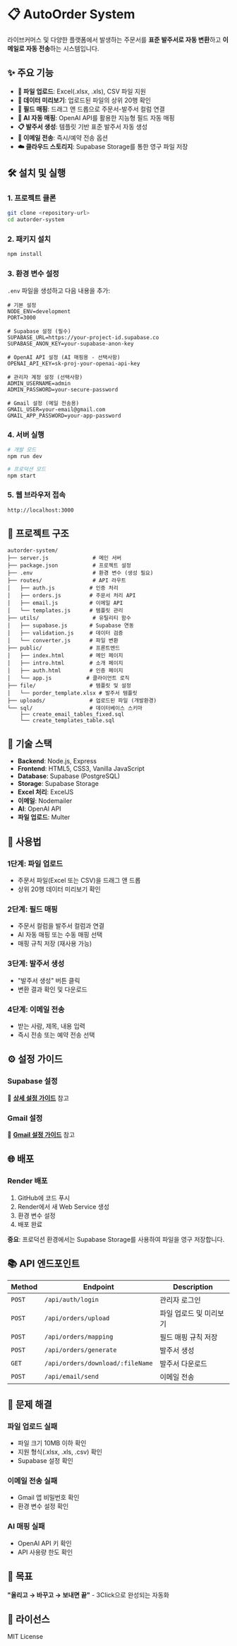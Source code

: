 # 📋 AutoOrder System

라이브커머스 및 다양한 플랫폼에서 발생하는 주문서를 **표준 발주서로 자동 변환**하고 **이메일로 자동 전송**하는 시스템입니다.

## ✨ 주요 기능

- **📁 파일 업로드**: Excel(.xlsx, .xls), CSV 파일 지원
- **👀 데이터 미리보기**: 업로드된 파일의 상위 20행 확인
- **🔄 필드 매핑**: 드래그 앤 드롭으로 주문서-발주서 컬럼 연결
- **🤖 AI 자동 매핑**: OpenAI API를 활용한 지능형 필드 자동 매핑
- **📋 발주서 생성**: 템플릿 기반 표준 발주서 자동 생성
- **📧 이메일 전송**: 즉시/예약 전송 옵션
- **☁️ 클라우드 스토리지**: Supabase Storage를 통한 영구 파일 저장

## 🛠️ 설치 및 실행

### 1. 프로젝트 클론
```bash
git clone <repository-url>
cd autorder-system
```

### 2. 패키지 설치
```bash
npm install
```

### 3. 환경 변수 설정
`.env` 파일을 생성하고 다음 내용을 추가:

```env
# 기본 설정
NODE_ENV=development
PORT=3000

# Supabase 설정 (필수)
SUPABASE_URL=https://your-project-id.supabase.co
SUPABASE_ANON_KEY=your-supabase-anon-key

# OpenAI API 설정 (AI 매핑용 - 선택사항)
OPENAI_API_KEY=sk-proj-your-openai-api-key

# 관리자 계정 설정 (선택사항)
ADMIN_USERNAME=admin
ADMIN_PASSWORD=your-secure-password

# Gmail 설정 (메일 전송용)
GMAIL_USER=your-email@gmail.com
GMAIL_APP_PASSWORD=your-app-password
```

### 4. 서버 실행
```bash
# 개발 모드
npm run dev

# 프로덕션 모드
npm start
```

### 5. 웹 브라우저 접속
```
http://localhost:3000
```

## 📂 프로젝트 구조

```
autorder-system/
├── server.js              # 메인 서버
├── package.json           # 프로젝트 설정
├── .env                   # 환경 변수 (생성 필요)
├── routes/                # API 라우트
│   ├── auth.js           # 인증 처리
│   ├── orders.js         # 주문서 처리 API
│   ├── email.js          # 이메일 API
│   └── templates.js      # 템플릿 관리
├── utils/                 # 유틸리티 함수
│   ├── supabase.js       # Supabase 연동
│   ├── validation.js     # 데이터 검증
│   └── converter.js      # 파일 변환
├── public/               # 프론트엔드
│   ├── index.html        # 메인 페이지
│   ├── intro.html        # 소개 페이지
│   ├── auth.html         # 인증 페이지
│   └── app.js           # 클라이언트 로직
├── file/                 # 템플릿 및 설정
│   └── porder_template.xlsx # 발주서 템플릿
├── uploads/              # 업로드된 파일 (개발환경)
└── sql/                  # 데이터베이스 스키마
    ├── create_email_tables_fixed.sql
    └── create_templates_table.sql
```

## 🔧 기술 스택

- **Backend**: Node.js, Express
- **Frontend**: HTML5, CSS3, Vanilla JavaScript
- **Database**: Supabase (PostgreSQL)
- **Storage**: Supabase Storage
- **Excel 처리**: ExcelJS
- **이메일**: Nodemailer
- **AI**: OpenAI API
- **파일 업로드**: Multer

## 🚀 사용법

### 1단계: 파일 업로드
- 주문서 파일(Excel 또는 CSV)을 드래그 앤 드롭
- 상위 20행 데이터 미리보기 확인

### 2단계: 필드 매핑
- 주문서 컬럼을 발주서 컬럼과 연결
- AI 자동 매핑 또는 수동 매핑 선택
- 매핑 규칙 저장 (재사용 가능)

### 3단계: 발주서 생성
- "발주서 생성" 버튼 클릭
- 변환 결과 확인 및 다운로드

### 4단계: 이메일 전송
- 받는 사람, 제목, 내용 입력
- 즉시 전송 또는 예약 전송 선택

## ⚙️ 설정 가이드

### Supabase 설정
📖 **[상세 설정 가이드](./SUPABASE_SETUP.md)** 참고

### Gmail 설정
📖 **[Gmail 설정 가이드](./GMAIL_SETUP.md)** 참고

## 🌐 배포

### Render 배포
1. GitHub에 코드 푸시
2. Render에서 새 Web Service 생성
3. 환경 변수 설정
4. 배포 완료

**중요**: 프로덕션 환경에서는 Supabase Storage를 사용하여 파일을 영구 저장합니다.

## 📚 API 엔드포인트

| Method | Endpoint | Description |
|--------|----------|-------------|
| `POST` | `/api/auth/login` | 관리자 로그인 |
| `POST` | `/api/orders/upload` | 파일 업로드 및 미리보기 |
| `POST` | `/api/orders/mapping` | 필드 매핑 규칙 저장 |
| `POST` | `/api/orders/generate` | 발주서 생성 |
| `GET` | `/api/orders/download/:fileName` | 발주서 다운로드 |
| `POST` | `/api/email/send` | 이메일 전송 |

## 🚨 문제 해결

### 파일 업로드 실패
- 파일 크기 10MB 이하 확인
- 지원 형식(.xlsx, .xls, .csv) 확인
- Supabase 설정 확인

### 이메일 전송 실패
- Gmail 앱 비밀번호 확인
- 환경 변수 설정 확인

### AI 매핑 실패
- OpenAI API 키 확인
- API 사용량 한도 확인

## 🎯 목표

**"올리고 → 바꾸고 → 보내면 끝"** - 3Click으로 완성되는 자동화

## 📄 라이선스

MIT License 